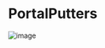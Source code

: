 # PortalPutters
![image](https://user-images.githubusercontent.com/3623261/170896840-891a67dc-4995-4c87-82bc-16b5146e8233.png)
